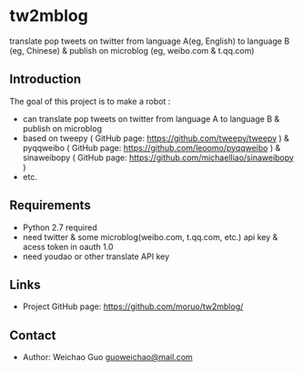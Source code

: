 tw2mblog
========

translate pop tweets on twitter from language A(eg, English) to language B (eg, Chinese) &amp; publish on microblog (eg, weibo.com &amp; t.qq.com)

Introduction
------------

The goal of this project is to make a robot :

- can translate pop tweets on twitter from language A to language B & publish on microblog
- based on tweepy ( GitHub page: https://github.com/tweepy/tweepy ) & pyqqweibo ( GitHub page: https://github.com/leoomo/pyqqweibo ) & sinaweibopy ( GitHub page: https://github.com/michaelliao/sinaweibopy )
- etc.

Requirements
------------

- Python 2.7 required
- need twitter & some microblog(weibo.com, t.qq.com, etc.) api key & acess token in oauth 1.0
- need youdao or other translate API key

Links
-----

- Project GitHub page: https://github.com/moruo/tw2mblog/

Contact
-------

- Author: Weichao Guo <guoweichao@mail.com>

